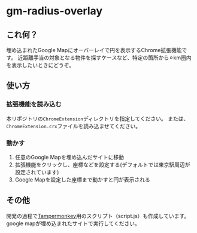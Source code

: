 # gm-radius-overlay

## これ何？

埋め込まれたGoogle Mapにオーバーレイで円を表示するChrome拡張機能です。
近距離手当の対象となる物件を探すケースなど、特定の箇所から⚪︎km圏内を表示したいときにどうぞ。

## 使い方

### 拡張機能を読み込む

本リポジトリの`ChromeExtension`ディレクトリを指定してください。
または、`ChromeExtension.crx`ファイルを読み込ませてください。

### 動かす

1. 任意のGoogle Mapを埋め込んだサイトに移動
2. 拡張機能をクリックし、座標などを設定する(デフォルトでは東京駅周辺が設定されています)
3. Google Mapを設定した座標まで動かすと円が表示される

## その他

開発の過程で[Tampermonkey](https://www.tampermonkey.net/)用のスクリプト（script.js）も作成しています。
google mapが埋め込まれたサイトで実行してください。